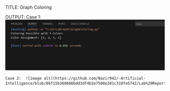 TITLE: Graph Coloring

OUTPUT: 
    Case 1: ![image alt](https://github.com/Nazir942/-Artificial-Intelligence/blob/86f15b368666bdd3df4b2e7508e101c310fe5742/Lab%20Report%203/report%203.png)

    Case 2:  ![image alt](https://github.com/Nazir942/-Artificial-Intelligence/blob/86f15b368666bdd3df4b2e7508e101c310fe5742/Lab%20Report%203/report%203.png)
